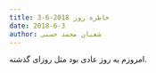 ```yaml
---
title: خاطره روز 2018-6-3
date: 2018-6-3
author: شعبان محمد حسنی
---
```


امروزم یه روز عادی بود مثل روزای گذشته.